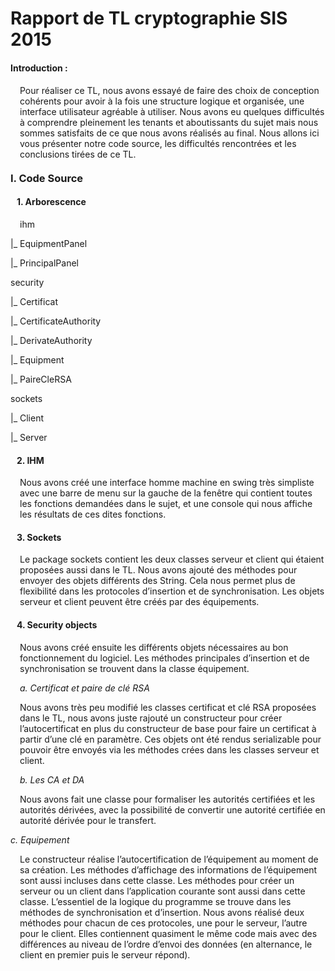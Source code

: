 <h1>Rapport de TL cryptographie SIS 2015</h1>

<h4 style="margin-top:20px">Introduction :</h4>

<p style="margin-left:15px">
Pour réaliser ce TL, nous avons essayé de faire des choix de conception cohérents pour avoir à la fois une structure logique et organisée, une interface utilisateur agréable à utiliser. Nous avons eu quelques difficultés à comprendre pleinement les tenants et aboutissants du sujet mais nous sommes satisfaits de ce que nous avons réalisés au final. Nous allons ici vous présenter notre code source, les difficultés rencontrées et les conclusions tirées de ce TL.
</p>

<h3 style="margin-top:20px">I.	Code Source</em>

  <h4 style="margin-left:10px">1.	Arborescence</h4>
<p style="margin-left:15px">
ihm

|_	  EquipmentPanel

|_	  PrincipalPanel

security

|_	  Certificat

|_	  CertificateAuthority

|_	  DerivateAuthority

|_	  Equipment

|_	  PaireCleRSA

sockets

|_	  Client

|_	  Server
</p>

  <h4 style="margin-left:10px">2.	IHM</h4>

<p style="margin-left:15px">
Nous avons créé une interface homme machine en swing très simpliste avec une barre de menu sur la gauche de la fenêtre qui contient toutes les fonctions demandées dans le sujet, et une console qui nous affiche les résultats de ces dites fonctions.
</p>

  <h4 style="margin-left:10px">3.	Sockets</h4>
  
<p style="margin-left:15px">
Le package sockets contient les deux classes serveur et client qui étaient proposées aussi dans le TL. Nous avons ajouté des méthodes pour envoyer des objets différents des String. Cela nous permet plus de flexibilité dans les protocoles d’insertion et de synchronisation. Les objets serveur et client peuvent être créés par des équipements.
</p>

  <h4 style="margin-left:10px">4.	Security objects</h4>

<p style="margin-left:15px">
Nous avons créé ensuite les différents objets nécessaires au bon fonctionnement du logiciel. Les méthodes principales d’insertion et de synchronisation se trouvent dans la classe équipement.
</p>

  <em style="margin-left:15px">a.	Certificat et paire de clé RSA</em>
  
<p style="margin-left:15px">
Nous avons très peu modifié les classes certificat et clé RSA proposées dans le TL, nous  avons juste rajouté un constructeur pour créer l’autocertificat en plus du constructeur de base pour faire un certificat à partir d’une clé en paramètre. Ces objets ont été rendus serializable pour pouvoir être envoyés via les méthodes crées dans les classes serveur et client.
</p>

  <em style="margin-left:15px">b.	Les CA et DA</em>
  
<p style="margin-left:15px">
Nous avons fait une classe pour formaliser les autorités certifiées et les autorités dérivées, avec la possibilité de convertir une autorité certifiée en autorité dérivée pour le transfert.
</p>

  <em stlye="margin-left:15px">c.	Equipement</em>

<p style="margin-left:15px">
Le constructeur réalise l’autocertification de l’équipement au moment de sa création.
Les méthodes d’affichage des informations de l’équipement sont aussi incluses dans cette classe. Les méthodes pour créer un serveur ou un client dans l’application courante sont aussi dans cette classe.
L’essentiel de la logique du programme se trouve dans les méthodes de synchronisation et d’insertion. Nous avons réalisé deux méthodes pour chacun de ces protocoles, une pour le serveur, l’autre pour le client. Elles contiennent quasiment le même code mais avec des différences au niveau de l’ordre d’envoi des données (en alternance, le client en premier puis le serveur répond).
</p>
